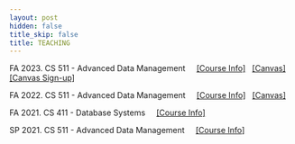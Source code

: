 ```yaml
---
layout: post
hidden: false
title_skip: false
title: TEACHING
---
```


FA 2023. CS 511 - Advanced Data Management
&nbsp; &nbsp;
[[Course Info]](https://yongjoopark.com/teaching/fall2023/cs511) &nbsp;
[[Canvas]](https://canvas.illinois.edu/courses/38231) &nbsp;
[[Canvas Sign-up]](https://docs.google.com/forms/d/e/1FAIpQLSfGU9zO_leIYDnsa3Qlql5MPMDbNSYvepC_YXkFAvP6HwUxog/viewform?usp=sf_link)

FA 2022. CS 511 - Advanced Data Management
&nbsp; &nbsp;
[[Course Info]](teaching/fall2022/cs511) &nbsp;
[[Canvas]](https://canvas.illinois.edu/courses/30559)


FA 2021. CS 411 - Database Systems
&nbsp; &nbsp;
[[Course Info]](teaching/fall2021/cs411)


SP 2021. CS 511 - Advanced Data Management 
&nbsp; &nbsp;
[[Course Info]](/teaching/sp2021/cs511)

